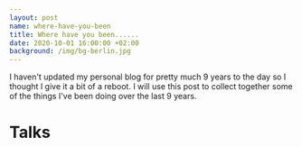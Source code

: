 ```yaml
---
layout: post
name: where-have-you-been
title: Where have you been......
date: 2020-10-01 16:00:00 +02:00
background: /img/bg-berlin.jpg
---
```


I haven't updated my personal blog for pretty much 9 years to the day so I thought I give it a bit of a reboot. I will use this post to collect together some of the things I've been doing over the last 9 years.

# Talks
